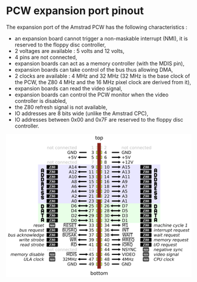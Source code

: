 PCW expansion port pinout
=========================

The expansion port of the Amstrad PCW has the following characteristics :

- an expansion board cannot trigger a non-maskable interrupt (NMI), it is
  reserved to the floppy disc controller,
- 2 voltages are available : 5 volts and 12 volts,
- 4 pins are not connected,
- expansion boards can act as a memory controller (with the MDIS pin),
- expansion boards can take control of the bus thus allowing DMA,
- 2 clocks are available : 4 MHz and 32 MHz (32 MHz is the base clock of the
  PCW, the Z80 4 MHz and the 16 MHz pixel clock are derived from it),
- expansion boards can read the video signal,
- expansion boards can control the PCW monitor when the video controller is
  disabled,
- the Z80 refresh signal is not available,
- IO addresses are 8 bits wide (unlike the Amstrad CPC),
- IO addresses between 0x00 and 0x7F are reserved to the floppy disc controller.

![PCW expansion port](pcw-expansion-port-pinout.png)


